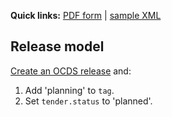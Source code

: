 **Quick links:** [PDF form](http://simap.ted.europa.eu/documents/10184/49059/t01_en.pdf) | [sample XML](https://github.com/open-contracting/european-union-support/blob/master/output/samples/MOVE.xml)

## Release model

[Create an OCDS release](../operations/#create-a-release) and:

1. Add 'planning' to `tag`.
1. Set `tender.status` to 'planned'.
